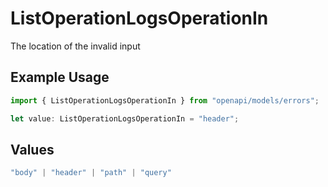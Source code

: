 # ListOperationLogsOperationIn

The location of the invalid input

## Example Usage

```typescript
import { ListOperationLogsOperationIn } from "openapi/models/errors";

let value: ListOperationLogsOperationIn = "header";
```

## Values

```typescript
"body" | "header" | "path" | "query"
```